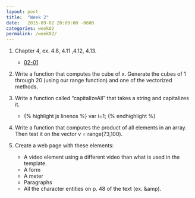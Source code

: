 ```yaml
---
layout: post
title:  "Week 2"
date:   2015-09-02 20:00:00 -0600
categories: week02
permalink: /week02/
---
```

1. Chapter 4, ex. 4.8, 4.11 ,4.12, 4.13.
    - [02-01][02-01]



2. Write a function that computes the cube of x. Generate the cubes of 1 through 20 (using our range function) and one of the vectorized methods.
3. Write a function called “capitalizeAll” that takes a string and capitalizes it.
    - {% highlight js linenos %}
var i=1;
{% endhighlight %}
4. Write a function that computes the product of all elements in an array.  Then test it on the vector v = range(73,100).
5. Create a web page with these elements:
    - A video element using a different video than what is used in the template.
    - A form
    - A meter
    - Paragraphs
    - All the character entities on p. 48 of the text (ex. &amp).

[img-01-a]: ../images/week01/01-a.png "Verify Server Running, Check status, verify phpinfo."
[img-01-b]: ../images/week01/01-helloWorld.png "Hello World Page"
[img-02]: ../images/week01/02-chrome.png "Chrome is running"
[chrome-devtools-shortcut]: https://developer.chrome.com/devtools/docs/shortcuts#opening-devtools
[kdzwinel]: https://github.com/kdzwinel
[so-thread]: http://stackoverflow.com/questions/18885409/how-do-i-clear-google-chrome-console-suggessions
[02-01]: ../week02/01/  "02-01"
